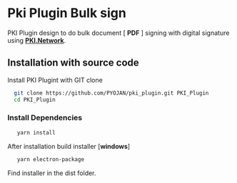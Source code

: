 
# Pki Plugin Bulk sign

PKI Plugin design to do bulk document [ **PDF** ] signing with digital signature using [**PKI.Network**](https://www.pki.network/india/).




## Installation with source code

Install PKI Plugint with GIT clone

```bash
  git clone https://github.com/PYOJAN/pki_plugin.git PKI_Plugin
  cd PKI_Plugin
```
### Install Dependencies

```bash
   yarn install
```

After installation build installer [**windows**]

```bash
   yarn electron-package
```

Find installer in the dist folder.
